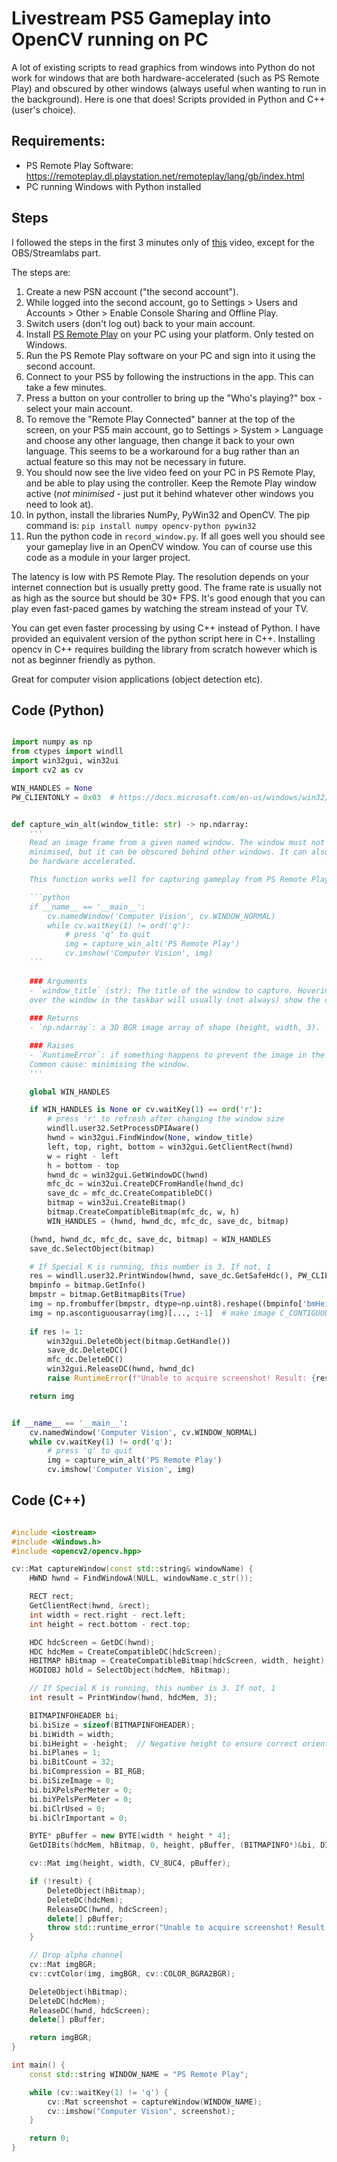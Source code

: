 # Livestream PS5 Gameplay into OpenCV running on PC

A lot of existing scripts to read graphics from windows into Python do not work for windows that are both hardware-accelerated (such as PS Remote Play) and obscured by other windows (always useful when wanting to run in the background). Here is one that does! Scripts provided in Python and C++ (user's choice).

## Requirements:

- PS Remote Play Software: https://remoteplay.dl.playstation.net/remoteplay/lang/gb/index.html
- PC running Windows with Python installed

## Steps

I followed the steps in the first 3 minutes only of [this](https://www.youtube.com/watch?v=cNBs8Wgelf0) video, except for the OBS/Streamlabs part.

The steps are:

1. Create a new PSN account ("the second account").
2. While logged into the second account, go to Settings > Users and Accounts > Other > Enable Console Sharing and Offline Play.
3. Switch users (don't log out) back to your main account.
4. Install [PS Remote Play](https://remoteplay.dl.playstation.net/remoteplay/lang/gb/index.html) on your PC using your platform. Only tested on Windows.
5. Run the PS Remote Play software on your PC and sign into it using the second account.
6. Connect to your PS5 by following the instructions in the app. This can take a few minutes.
7. Press a button on your controller to bring up the "Who's playing?" box - select your main account.
8. To remove the "Remote Play Connected" banner at the top of the screen, on your PS5 main account, go to Settings > System > Language and choose any other language, then change it back to your own language. This seems to be a workaround for a bug rather than an actual feature so this may not be necessary in future.
9. You should now see the live video feed on your PC in PS Remote Play, and be able to play using the controller. Keep the Remote Play window active (*not minimised* - just put it behind whatever other windows you need to look at).
10. In python, install the libraries NumPy, PyWin32 and OpenCV. The pip command is:
    `pip install numpy opencv-python pywin32`
11. Run the python code in `record_window.py`. If all goes well you should see your gameplay live in an OpenCV window. You can of course use this code as a module in your larger project.

The latency is low with PS Remote Play. The resolution depends on your internet connection but is usually pretty good. The frame rate is usually not as high as the source but should be 30+ FPS. It's good enough that you can play even fast-paced games by watching the stream instead of your TV.

You can get even faster processing by using C++ instead of Python. I have provided an equivalent version of the python script here in C++. Installing opencv in C++ requires building the library from scratch however which is not as beginner friendly as python.

Great for computer vision applications (object detection etc).

## Code (Python)

```python

import numpy as np
from ctypes import windll
import win32gui, win32ui
import cv2 as cv

WIN_HANDLES = None
PW_CLIENTONLY = 0x03  # https://docs.microsoft.com/en-us/windows/win32/api/winuser/nf-winuser-printwindow


def capture_win_alt(window_title: str) -> np.ndarray:
    '''
    Read an image frame from a given named window. The window must not be
    minimised, but it can be obscured behind other windows. It can also
    be hardware accelerated.

    This function works well for capturing gameplay from PS Remote Play. Example:

    ```python
    if __name__ == '__main__':
        cv.namedWindow('Computer Vision', cv.WINDOW_NORMAL)
        while cv.waitKey(1) != ord('q'):
            # press 'q' to quit
            img = capture_win_alt('PS Remote Play')
            cv.imshow('Computer Vision', img)
    ```
    
    ### Arguments
    - `window_title` (str): The title of the window to capture. Hovering
    over the window in the taskbar will usually (not always) show the correct name to use.
    
    ### Returns
    - `np.ndarray`: a 3D BGR image array of shape (height, width, 3).

    ### Raises
    - `RuntimeError`: if something happens to prevent the image in the window being read.
    Common cause: minimising the window.
    '''    

    global WIN_HANDLES

    if WIN_HANDLES is None or cv.waitKey(1) == ord('r'):
        # press 'r' to refresh after changing the window size
        windll.user32.SetProcessDPIAware()
        hwnd = win32gui.FindWindow(None, window_title)
        left, top, right, bottom = win32gui.GetClientRect(hwnd)
        w = right - left
        h = bottom - top
        hwnd_dc = win32gui.GetWindowDC(hwnd)
        mfc_dc = win32ui.CreateDCFromHandle(hwnd_dc)
        save_dc = mfc_dc.CreateCompatibleDC()
        bitmap = win32ui.CreateBitmap()
        bitmap.CreateCompatibleBitmap(mfc_dc, w, h)
        WIN_HANDLES = (hwnd, hwnd_dc, mfc_dc, save_dc, bitmap)

    (hwnd, hwnd_dc, mfc_dc, save_dc, bitmap) = WIN_HANDLES
    save_dc.SelectObject(bitmap)

    # If Special K is running, this number is 3. If not, 1
    res = windll.user32.PrintWindow(hwnd, save_dc.GetSafeHdc(), PW_CLIENTONLY)  # <winuser.h>
    bmpinfo = bitmap.GetInfo()
    bmpstr = bitmap.GetBitmapBits(True)
    img = np.frombuffer(bmpstr, dtype=np.uint8).reshape((bmpinfo['bmHeight'], bmpinfo['bmWidth'], 4))
    img = np.ascontiguousarray(img)[..., :-1]  # make image C_CONTIGUOUS and drop alpha channel
    
    if res != 1:
        win32gui.DeleteObject(bitmap.GetHandle())
        save_dc.DeleteDC()
        mfc_dc.DeleteDC()
        win32gui.ReleaseDC(hwnd, hwnd_dc)
        raise RuntimeError(f"Unable to acquire screenshot! Result: {res}")

    return img


if __name__ == '__main__':
    cv.namedWindow('Computer Vision', cv.WINDOW_NORMAL)
    while cv.waitKey(1) != ord('q'):
        # press 'q' to quit
        img = capture_win_alt('PS Remote Play')
        cv.imshow('Computer Vision', img)
```

## Code (C++)

```cpp

#include <iostream>
#include <Windows.h>
#include <opencv2/opencv.hpp>

cv::Mat captureWindow(const std::string& windowName) {
    HWND hwnd = FindWindowA(NULL, windowName.c_str());

    RECT rect;
    GetClientRect(hwnd, &rect);
    int width = rect.right - rect.left;
    int height = rect.bottom - rect.top;

    HDC hdcScreen = GetDC(hwnd);
    HDC hdcMem = CreateCompatibleDC(hdcScreen);
    HBITMAP hBitmap = CreateCompatibleBitmap(hdcScreen, width, height);
    HGDIOBJ hOld = SelectObject(hdcMem, hBitmap);

    // If Special K is running, this number is 3. If not, 1
    int result = PrintWindow(hwnd, hdcMem, 3);

    BITMAPINFOHEADER bi;
    bi.biSize = sizeof(BITMAPINFOHEADER);
    bi.biWidth = width;
    bi.biHeight = -height;  // Negative height to ensure correct orientation
    bi.biPlanes = 1;
    bi.biBitCount = 32;
    bi.biCompression = BI_RGB;
    bi.biSizeImage = 0;
    bi.biXPelsPerMeter = 0;
    bi.biYPelsPerMeter = 0;
    bi.biClrUsed = 0;
    bi.biClrImportant = 0;

    BYTE* pBuffer = new BYTE[width * height * 4];
    GetDIBits(hdcMem, hBitmap, 0, height, pBuffer, (BITMAPINFO*)&bi, DIB_RGB_COLORS);

    cv::Mat img(height, width, CV_8UC4, pBuffer);

    if (!result) {
        DeleteObject(hBitmap);
        DeleteDC(hdcMem);
        ReleaseDC(hwnd, hdcScreen);
        delete[] pBuffer;
        throw std::runtime_error("Unable to acquire screenshot! Result: " + std::to_string(result));
    }

    // Drop alpha channel
    cv::Mat imgBGR;
    cv::cvtColor(img, imgBGR, cv::COLOR_BGRA2BGR);

    DeleteObject(hBitmap);
    DeleteDC(hdcMem);
    ReleaseDC(hwnd, hdcScreen);
    delete[] pBuffer;

    return imgBGR;
}

int main() {
    const std::string WINDOW_NAME = "PS Remote Play";

    while (cv::waitKey(1) != 'q') {
        cv::Mat screenshot = captureWindow(WINDOW_NAME);
        cv::imshow("Computer Vision", screenshot);
    }

    return 0;
}
```
